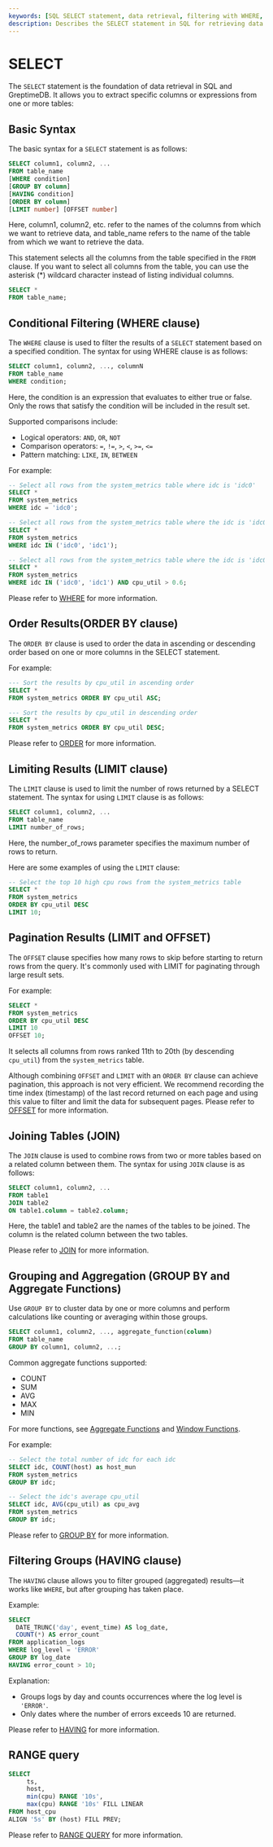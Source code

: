 ```yaml
---
keywords: [SQL SELECT statement, data retrieval, filtering with WHERE, LIMIT clause, JOIN tables, GROUP BY clause]
description: Describes the SELECT statement in SQL for retrieving data from tables, including syntax, filtering with WHERE, limiting results with LIMIT, joining tables, and grouping results with GROUP BY.
---
```


# SELECT

The `SELECT` statement is the foundation of data retrieval in SQL and GreptimeDB. It allows you to extract specific columns or expressions from one or more tables:

## Basic Syntax

The basic syntax for a `SELECT` statement is as follows:

```sql
SELECT column1, column2, ...
FROM table_name
[WHERE condition]
[GROUP BY column]
[HAVING condition]
[ORDER BY column]
[LIMIT number] [OFFSET number]
```

Here, column1, column2, etc. refer to the names of the columns from which we want to retrieve data,
and table_name refers to the name of the table from which we want to retrieve the data.

This statement selects all the columns from the table specified in the
`FROM` clause. If you want to select all columns from the table, you can use the asterisk (*) wildcard
character instead of listing individual columns.

```sql
SELECT *
FROM table_name;
```

## Conditional Filtering (WHERE clause)

The `WHERE` clause is used to filter the results of a `SELECT` statement based on a specified condition. The
syntax for using WHERE clause is as follows:

```sql
SELECT column1, column2, ..., columnN
FROM table_name
WHERE condition;
```

Here, the condition is an expression that evaluates to either true or false. Only the rows that satisfy the condition will be included in the result set.

Supported comparisons include:
* Logical operators: `AND`, `OR`, `NOT`
* Comparison operators: `=`, `!=`, `>`, `<`, `>=`, `<=`
* Pattern matching: `LIKE`, `IN`, `BETWEEN`

For example:
```sql
-- Select all rows from the system_metrics table where idc is 'idc0'
SELECT *
FROM system_metrics
WHERE idc = 'idc0';

-- Select all rows from the system_metrics table where the idc is 'idc0' or 'idc0'
SELECT *
FROM system_metrics
WHERE idc IN ('idc0', 'idc1');

-- Select all rows from the system_metrics table where the idc is 'idc0' or 'idc0' and the cpu utilization is greater than 60%
SELECT *
FROM system_metrics
WHERE idc IN ('idc0', 'idc1') AND cpu_util > 0.6;
```

Please refer to [WHERE](where.md) for more information.

## Order Results(ORDER BY clause)

The `ORDER BY` clause is used to order the data in ascending or descending order based on one or more columns in the SELECT statement.

For example:

```sql
--- Sort the results by cpu_util in ascending order
SELECT *
FROM system_metrics ORDER BY cpu_util ASC;

--- Sort the results by cpu_util in descending order
SELECT *
FROM system_metrics ORDER BY cpu_util DESC;
```

Please refer to [ORDER](order_by.md) for more information.

## Limiting Results (LIMIT clause)

The `LIMIT` clause is used to limit the number of rows returned by a SELECT statement. The syntax for using
`LIMIT` clause is as follows:

```sql
SELECT column1, column2, ...
FROM table_name
LIMIT number_of_rows;
```

Here, the number_of_rows parameter specifies the maximum number of rows to return.

Here are some examples of using the `LIMIT` clause:

```sql
-- Select the top 10 high cpu rows from the system_metrics table
SELECT *
FROM system_metrics
ORDER BY cpu_util DESC
LIMIT 10;
```

## Pagination Results (LIMIT and OFFSET)

The `OFFSET` clause specifies how many rows to skip before starting to return rows from the query. It's commonly used with LIMIT for paginating through large result sets.

For example:
```sql
SELECT *
FROM system_metrics
ORDER BY cpu_util DESC
LIMIT 10
OFFSET 10;
```

It selects all columns from rows ranked 11th to 20th (by descending `cpu_util`)  from the `system_metrics` table.

Although combining `OFFSET` and `LIMIT` with an `ORDER BY` clause can achieve pagination, this approach is not very efficient. We recommend recording the time index (timestamp) of the last record returned on each page and using this value to filter and limit the data for subsequent pages. Please refer to [OFFSET](offset.md) for more information.

## Joining Tables (JOIN)

The `JOIN` clause is used to combine rows from two or more tables based on a related column between them. The syntax for using `JOIN` clause is as follows:

```sql
SELECT column1, column2, ...
FROM table1
JOIN table2
ON table1.column = table2.column;
```

Here, the table1 and table2 are the names of the tables to be joined. The column is the related column between the two tables.

Please refer to [JOIN](join.md) for more information.

## Grouping and Aggregation (GROUP BY and Aggregate Functions)

Use `GROUP BY` to cluster data by one or more columns and perform calculations like counting or averaging within those groups. 

```sql
SELECT column1, column2, ..., aggregate_function(column)
FROM table_name
GROUP BY column1, column2, ...;
```

Common aggregate functions supported:
* COUNT
* SUM
* AVG
* MAX
* MIN

For more functions, see [Aggregate Functions](/reference/sql/functions/df-functions.md#aggregate-functions) and [Window Functions](/reference/sql/functions/df-functions.md#window-functions).

For example:
```sql
-- Select the total number of idc for each idc
SELECT idc, COUNT(host) as host_mun
FROM system_metrics
GROUP BY idc;

-- Select the idc's average cpu_util
SELECT idc, AVG(cpu_util) as cpu_avg
FROM system_metrics
GROUP BY idc;
```

Please refer to [GROUP BY](group_by.md) for more information.

## Filtering Groups (HAVING clause)

The `HAVING` clause allows you to filter grouped (aggregated) results—it works like `WHERE`, but after grouping has taken place.

Example:
```sql
SELECT
  DATE_TRUNC('day', event_time) AS log_date,
  COUNT(*) AS error_count
FROM application_logs
WHERE log_level = 'ERROR'
GROUP BY log_date
HAVING error_count > 10;
```

Explanation:
* Groups logs by day and counts occurrences where the log level is `'ERROR'`.
* Only dates where the number of errors exceeds 10 are returned.

Please refer to [HAVING](having.md) for more information.

## RANGE query

```sql
SELECT
     ts,
     host,
     min(cpu) RANGE '10s',
     max(cpu) RANGE '10s' FILL LINEAR
FROM host_cpu
ALIGN '5s' BY (host) FILL PREV;
```

Please refer to [RANGE QUERY](range.md) for more information.